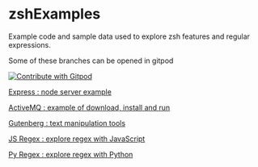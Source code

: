 # zshExamples

Example code and sample data used to explore zsh features and regular expressions.

Some of these branches can be opened in gitpod

<a href="https://gitpod.io/#https://github.com/djna/zshExamples" >
  <img
    src="https://img.shields.io/badge/Contribute%20with-Gitpod-908a85?logo=gitpod"
    alt="Contribute with Gitpod"
  />
</a>

<a href="https://gitpod.io/#https://github.com/djna/zshExamples/tree/express" >
    <p>Express : node server example</p>
</a>

<a href="https://gitpod.io/#https://github.com/djna/zshExamples/tree/activeMQ" >
    <p>ActiveMQ : example of download, install and run</p>
</a>

<a href="https://gitpod.io/#https://github.com/djna/zshExamples/tree/Gutenberg" >
    <p>Gutenberg : text manipulation tools</p>
</a>

<a href="https://gitpod.io/#https://github.com/djna/zshExamples/tree/jsregex" >
    <p>JS Regex : explore regex with JavaScript</p>
</a>

<a href="https://gitpod.io/#https://github.com/djna/zshExamples/tree/pyregex" target="_blank">
    <p>Py Regex : explore regex with Python</p>
</a>